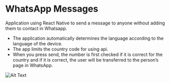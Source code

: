 # WhatsApp Messages

Application using React Native to send a message to anyone without adding them to contact in Whatsapp.
- The application automatically determines the language according to the language of the device.
- The app limits the country code for using api.
- When you press send, the number is first checked if it is correct for the country and if it is correct, the user will be transferred to the person’s page in WhatsApp.

![Alt Text](blob:https://giphy.com/b5a8c740-3933-49f0-abff-b65f4c586b77)
